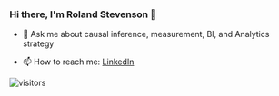 ### Hi there, I'm Roland Stevenson 👋

- 💬 Ask me about causal inference, measurement, BI, and Analytics strategy

- 📫 How to reach me: [LinkedIn](https://www.linkedin.com/in/roland-stevenson/)

![visitors](https://visitor-badge.laobi.icu/badge?page_id=ras44)
